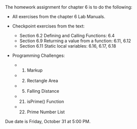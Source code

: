 The homework assignment for chapter 6 is to do the following:

- All exercises from the chapter 6 Lab Manuals. 

- Checkpoint exercises from the text: 
	- Section 6.2 Defining and Calling Functions:  6.4
	- Section 6.9 Returning a value from a function: 6.11, 6.12
	- Section 6.11 Static local variables: 6.16, 6.17, 6.18

- Programming Challenges:  
	- 1. Markup
	- 2. Rectangle Area
	- 5. Falling Distance
	- 21. isPrime() Function
	- 22. Prime Number List

Due date is Friday, October 31 at 5:00 PM.
